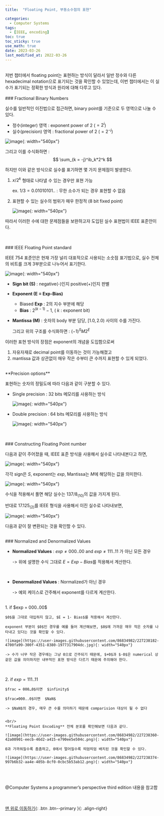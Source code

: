 ```yaml
---
title:  "Floating Point, 부동소수점의 표현" 

categories:
  - Computer Systems
tags:
  - [IEEE, encoding]
toc: true
toc_sticky: true
use_math: true
date: 2023-03-26
last_modified_at: 2022-03-26
---
```


<br/>
저번 챕터에서 floating point는 표현하는 방식이 달라서 일반 정수와 다른 hexadecimal notation으로 표기되는 것을 확인할 수 있었는데, 이번 챕터에서는 이 실수가 표기되는 정확한 방식과 원리에 대해 다루고 있다. 


<br/> 
<br/>  
### Fractional Binary Numbers

실수를 일반적인 이진법으로 접근하면, binary point를 기준으로 두 영역으로 나눌 수 있다. 

- 정수(integer) 영역 : exponent power of  $2$ ($= 2^i$)
- 실수(precision) 영역 : fractional power of  $2$ ($= 2^{-j}$)

![image](https://user-images.githubusercontent.com/86834982/227237467-fe55d2c8-818a-4dc0-818a-f9e710b68c0a.png){: width="540px"} 

그리고 이를 수식화하면 : 
$$
\sum_{k = -j}^ib_k*2^k
$$

하지만 이와 같은 방식으로 실수를 표기하면 몇 가지 문제점이 발생한다. 

1. $x/2^k$  형태로 나타낼 수 있는 경우만 표현 가능 
    
    ex. $1/3 = 0.01010101..$ : 무한 소수가 되는 경우 표현할 수 없음 
    
2. 표현할 수 있는 실수의 범위가 매우 한정적 (8 bit fixed point)
    
    ![image](https://user-images.githubusercontent.com/86834982/227237575-6f89f862-8303-43bf-afd6-f9f6d39c5007.png){: width="540px"} 
    

따라서 이러한 수에 대한 문제점들을 보완하고자 도입된 실수 표현법이 IEEE 표준안이다.   



<br/> 
<br/>  
### IEEE Floating Point standard

IEEE 754 표준안은 현재 가장 널리 대표적으로 사용되는 소숫점 표기법으로, 실수 전체의 비트를 크게 3부분으로 나누어서 표기한다. 

![image](https://user-images.githubusercontent.com/86834982/227237792-39239506-6154-406f-bd7f-6e4e50d2de94.png){: width="540px"} 

- **Sign bit (S)** : negative(-)인지 positive(+)인지 판별
- **Exponent (E = Exp-Bias)**
    - Biased **Exp** : 2의 지수 부분에 해당
    - **Bias** : $2^{(k-1)} - 1$,  ( $k$ : exponent bit)
- **Mantissa (M)** : 숫자의 body 부분 담당, $[1.0, 2.0)$ 사이의 수를 가진다.
    
    그리고 위의 구조를 수식화하면 : $(-1)^SM2^{E}$

이러한 표현 방식의 장점은 exponent의 개념을 도입함으로써 

1. 자유자재로 decimal point를 이동하는 것이 가능해졌고
2. mantissa 값과 상관없이 매우 작은 수부터 큰 수까지 표현할 수 있게 되었다.

<br/>    
**Precision options**

표현하는 숫자의 정밀도에 따라 다음과 같이 구분할 수 있다. 

- Single precision : 32 bits 메모리를 사용하는 방식
    
    ![image](https://user-images.githubusercontent.com/86834982/227237847-34623a88-9847-42db-b879-2ae1d96e1788.png){: width="540px"} 
    
- Double precision : 64 bits 메모리를 사용하는 방식
    
    ![image](https://user-images.githubusercontent.com/86834982/227237853-2f8e571b-6db2-45be-9fd0-e502056e8e7c.png){: width="540px"} 
    


<br/>  
<br/>  
### Constructing Floating Point number

다음과 같이 주어졌을 때, IEEE 표준 방식을 사용해서 실수로 나타내본다고 하면, 

![image](https://user-images.githubusercontent.com/86834982/227237950-9f9a2769-3f05-4545-9283-d83fe8c8f122.png){: width="540px"} 

각각 sign은 $S$, exponent는 $exp$, Mantissa는 $M$에 해당하는 값을 의미한다. 

![image](https://user-images.githubusercontent.com/86834982/227238021-2f66ae08-adb1-44a0-8af5-f4959bcb850e.jpg){: width="540px"} 

수식을 적용해서 풀면 해당 실수는 ${137/8}_{(10)}$의 값을 가지게 된다.

반대로 $17.125_{(2)}$를 IEEE 형식을 사용해서 이진 실수로 나타내보면,

![image](https://user-images.githubusercontent.com/86834982/227238033-b9145513-c67a-4d7f-890a-e54ce22f088f.jpg){: width="540px"} 

다음과 같이 잘 변환되는 것을 확인할 수 있다. 




<br/>  
### Normalized and Denormalized Values

- **Normalized Values** : $exp ≠ 000..00$  and  $exp ≠ 111..11$ 가 아닌 모든 경우 
    
    -> 위에 설명한 수식 그대로  $E = Exp - Bias$를 적용해서 계산한다.   
<br/>   
    
- **Denormalized Values** : Normalized가 아닌 경우
    
    -> 예외 케이스로 간주해서 exponent를 다르게 계산한다. 

<br/>  
1. if  $exp = 000..00$
        
    $0$을 그대로 대입하지 않고, $E = 1- Bias$를 적용해서 계산한다. 
        
    exponent 부분이 $0$인 경우를 예를 들어 계산해보면, $0$에 가까운 매우 작은 숫자를 나타내고 있다는 것을 확인할 수 있다. 
        
    ![image](https://user-images.githubusercontent.com/86834982/227238182-4700fa99-300f-4351-8380-1977317904dc.jpg){: width="540px"} 
        
    -> 수가 너무 작은 경우에는 그냥 0으로 간주되기 때문에, $+0$과 $-0$은 numerical 상 같은 값을 의미하지만 내부적인 표현 방식은 다르기 때문에 주의해야 한다. 
<br/> <br/> 
2. if  $exp = 111..11$
        
    $frac = 000…0$이면  $infinity$ 
        
    $frac≠000..0$이면  $NaN$
        
    -> $NaN$의 경우, 매우 큰 수를 의미하기 때문에 comparision 대상이 될 수 없다
        

    <br/>  
    **Floating Point Encoding** 전체 분포를 확인해보면 다음과 같다. 
    
    ![image](https://user-images.githubusercontent.com/86834982/227238360-42a00901-eecb-46d2-a415-e790ee5e504c.png){: width="540px"} 
    
    0과 가까워질수록 촘촘하고, 0에서 멀어질수록 띄엄띄엄 배치된 것을 확인할 수 있다.
    
    ![image](https://user-images.githubusercontent.com/86834982/227238374-997b6b32-aa4e-405b-8cf0-0cbc5b53ab12.png){: width="540px"} 


<br/>  
<br/> <br/> 
@Computer Systems a programmer’s perspective third edition 내용을 참고함
  
  
    
<br/><br/>
[맨 위로 이동하기](#){: .btn .btn--primary }{: .align-right}
